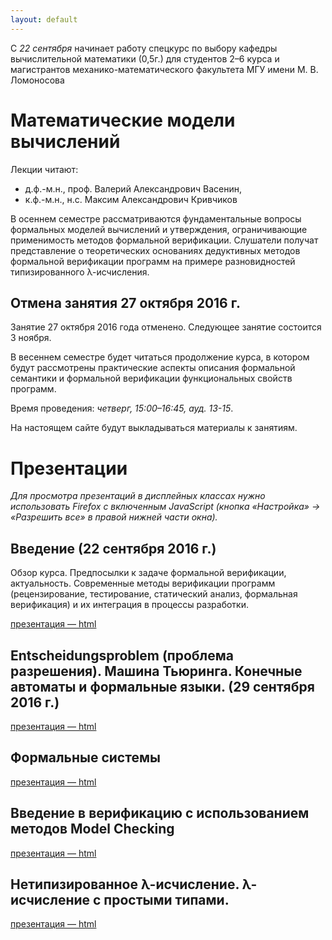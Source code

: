 ```yaml
---
layout: default
---
```


С *22 сентября* начинает работу спецкурс по выбору кафедры вычислительной математики (0,5г.)
для студентов 2–6 курса и магистрантов механико-математического факультета МГУ имени М. В. Ломоносова

# Математические модели вычислений

Лекции читают:

-  д.ф.-м.н., проф. Валерий Александрович Васенин,
-  к.ф.-м.н., н.с. Максим Александрович Кривчиков

В осеннем семестре рассматриваются фундаментальные вопросы формальных моделей вычислений и утверждения, ограничивающие применимость методов формальной верификации. Слушатели получат представление о теоретических основаниях дедуктивных методов формальной верификации программ на примере разновидностей типизированного λ-исчисления.

## Отмена занятия 27 октября 2016 г.
Занятие 27 октября 2016 года отменено. Следующее занятие состоится 3 ноября.

В весеннем семестре будет читаться продолжение курса, в котором будут рассмотрены практические аспекты описания формальной семантики и формальной верификации функциональных свойств программ.

Время проведения: *четверг, 15:00–16:45, ауд. 13-15*.

На настоящем сайте будут выкладываться материалы к занятиям.


# Презентации
*Для просмотра презентаций в дисплейных классах нужно использовать Firefox с включенным JavaScript (кнопка «Настройка» → «Разрешить все» в правой нижней части окна).*

## Введение (22 сентября 2016 г.)
Обзор курса. Предпосылки к задаче формальной верификации, актуальность. Современные методы верификации программ (рецензирование, тестирование, статический анализ, формальная верификация) и их интеграция в процессы разработки.

[презентация — html](presentations/01-Introduction.html)

## Entscheidungsproblem (проблема разрешения). Машина Тьюринга. Конечные автоматы и формальные языки. (29 сентября 2016 г.)

[презентация — html](presentations/02-Entscheidungsproblem.html)

## Формальные системы

[презентация — html](presentations/03-Logics.html)


## Введение в верификацию с использованием методов Model Checking

[презентация — html](presentations/04-Model-Checking.html)

## Нетипизированное λ-исчисление. λ-исчисление с простыми типами.

[презентация — html](presentations/05-Lambda-calculus.html)

<!--## Расширения типизированного λ-исчисления. Полиморфное λ-исчисление, конструкторы типов, зависимые типы. λ-куб Барендрегта.

[презентация — html](presentations/06-Lambda-cube.html)-->